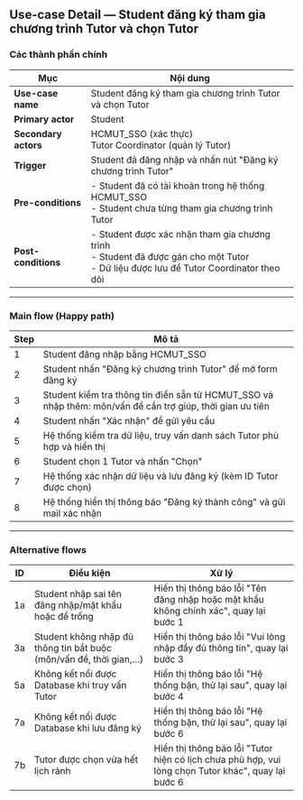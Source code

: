 ## Use-case Detail — Student đăng ký tham gia chương trình Tutor và chọn Tutor

### Các thành phần chính

| Mục | Nội dung |
|--|--|
| **Use-case name** | Student đăng ký tham gia chương trình Tutor và chọn Tutor |
| **Primary actor** | Student |
| **Secondary actors** | HCMUT_SSO (xác thực)<br>Tutor Coordinator (quản lý Tutor) |
| **Trigger** | Student đã đăng nhập và nhấn nút "Đăng ký chương trình Tutor" |
| **Pre-conditions** | - Student đã có tài khoản trong hệ thống HCMUT_SSO <br> - Student chưa từng tham gia chương trình Tutor |
| **Post-conditions** | - Student được xác nhận tham gia chương trình <br> - Student đã được gán cho một Tutor <br> - Dữ liệu được lưu để Tutor Coordinator theo dõi |

---

### Main flow (Happy path)

| Step | Mô tả |
|--|--|
| 1 | Student đăng nhập bằng HCMUT_SSO |
| 2 | Student nhấn "Đăng ký chương trình Tutor" để mở form đăng ký |
| 3 | Student kiểm tra thông tin điền sẵn từ HCMUT_SSO và nhập thêm: môn/vấn đề cần trợ giúp, thời gian ưu tiên |
| 4 | Student nhấn "Xác nhận" để gửi yêu cầu |
| 5 | Hệ thống kiểm tra dữ liệu, truy vấn danh sách Tutor phù hợp và hiển thị |
| 6 | Student chọn 1 Tutor và nhấn "Chọn" |
| 7 | Hệ thống xác nhận dữ liệu và lưu đăng ký (kèm ID Tutor được chọn) |
| 8 | Hệ thống hiển thị thông báo "Đăng ký thành công" và gửi mail xác nhận |

---

### Alternative flows

| ID | Điều kiện | Xử lý |
|--|--|--|
| 1a | Student nhập sai tên đăng nhập/mật khẩu hoặc để trống | Hiển thị thông báo lỗi "Tên đăng nhập hoặc mật khẩu không chính xác", quay lại bước 1 |
| 3a | Student không nhập đủ thông tin bắt buộc (môn/vấn đề, thời gian,…) | Hiển thị thông báo lỗi "Vui lòng nhập đầy đủ thông tin", quay lại bước 3 |
| 5a | Không kết nối được Database khi truy vấn Tutor | Hiển thị thông báo lỗi "Hệ thống bận, thử lại sau", quay lại bước 4 |
| 7a | Không kết nối được Database khi lưu đăng ký | Hiển thị thông báo lỗi "Hệ thống bận, thử lại sau", quay lại bước 6 |
| 7b | Tutor được chọn vừa hết lịch rảnh | Hiển thị thông báo lỗi "Tutor hiện có lịch chưa phù hợp, vui lòng chọn Tutor khác", quay lại bước 6 |
